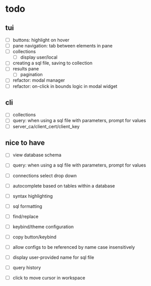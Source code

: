 # todo

## tui
- [ ] buttons: highlight on hover
- [ ] pane navigation: tab between elements in pane
- [ ] collections
  - [ ] display user/local
- [ ] creating a sql file, saving to collection
- [ ] results pane
  - [ ] pagination
- [ ] refactor: modal manager
- [ ] refactor: on-click in bounds logic in modal widget

## cli
- [ ] collections
- [ ] query: when using a sql file with parameters, prompt for values
- [ ] server_ca/client_cert/client_key

## nice to have
- [ ] view database schema
- [ ] query: when using a sql file with parameters, prompt for values
- [ ] connections select drop down 
- [ ] autocomplete based on tables within a database
- [ ] syntax highlighting
- [ ] sql formatting
- [ ] find/replace
- [ ] keybind/theme configuration

- [ ] copy button/keybind
- [ ] allow configs to be referenced by name case insensitively
- [ ] display user-provided name for sql file
- [ ] query history
- [ ] click to move cursor in workspace